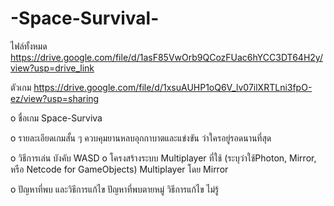 # -Space-Survival-
ไฟล์ทั้งหมด https://drive.google.com/file/d/1asF85VwOrb9QCozFUac6hYCC3DT64H2y/view?usp=drive_link

ตัวเกม https://drive.google.com/file/d/1xsuAUHP1oQ6V_lv07ilXRTLni3fpO-ez/view?usp=sharing


o ชื่อเกม
Space-Surviva

o รายละเอียดเกมสั้น ๆ
ควบคุมยานหลบอุกกาบาตและแข่งขัน ว่าใครอยู่รอดนานที่สุด

o วิธีการเล่น
บังคับ WASD 
o โครงสร้างระบบ Multiplayer ที่ใช้ (ระบุว่าใช้Photon, Mirror, หรือ Netcode for GameObjects)
Multiplayer โดย Mirror

o ปัญหาที่พบ และวิธีการแก้ไข
ปัญหาที่พบตายหมู่ วิธีการแก้ไข ไม่รู้
